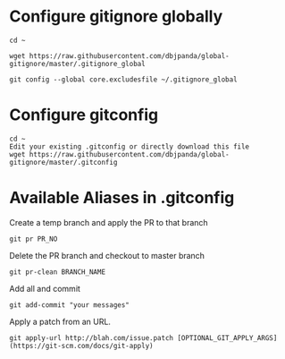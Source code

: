 # Configure gitignore globally

```
cd ~

wget https://raw.githubusercontent.com/dbjpanda/global-gitignore/master/.gitignore_global

git config --global core.excludesfile ~/.gitignore_global
```

# Configure gitconfig

```
cd ~
Edit your existing .gitconfig or directly download this file
wget https://raw.githubusercontent.com/dbjpanda/global-gitignore/master/.gitconfig
```

# Available Aliases in .gitconfig

Create a temp branch and apply the PR to that branch
`````
git pr PR_NO
``````
Delete the PR branch and checkout to master branch
`````````
git pr-clean BRANCH_NAME 
`````````
Add all and commit
`````````
git add-commit "your messages"
`````````
Apply a patch from an URL. 
````````
git apply-url http://blah.com/issue.patch [OPTIONAL_GIT_APPLY_ARGS](https://git-scm.com/docs/git-apply)
